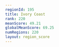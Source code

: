 ```yaml
---
regionId: 195
title: Ivory Coast
rank: 220
meanScore: 49.21
globalMeanScore: 69.25
numRegions: 220
layout: region_score
---
```

